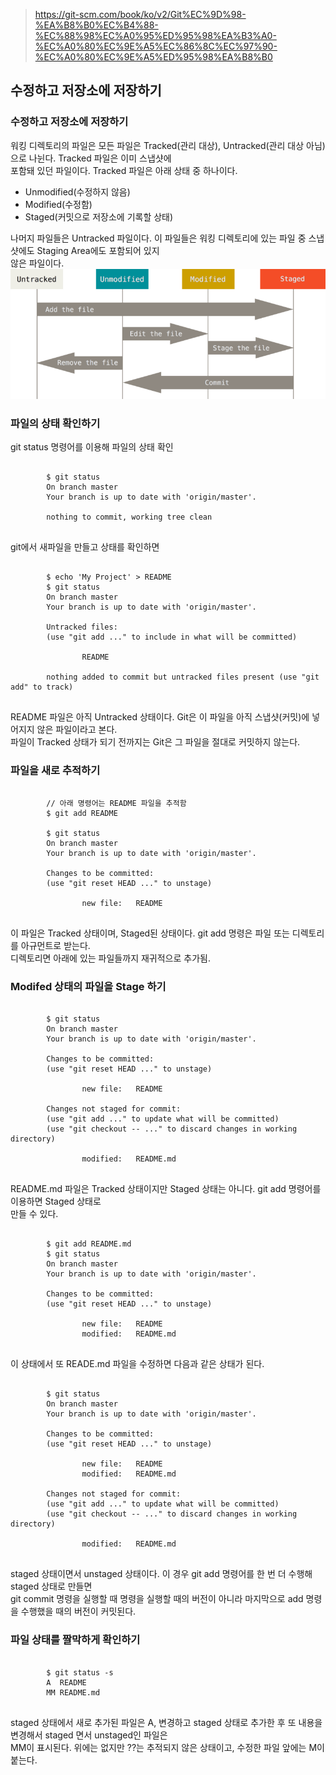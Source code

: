 > https://git-scm.com/book/ko/v2/Git%EC%9D%98-%EA%B8%B0%EC%B4%88-%EC%88%98%EC%A0%95%ED%95%98%EA%B3%A0-%EC%A0%80%EC%9E%A5%EC%86%8C%EC%97%90-%EC%A0%80%EC%9E%A5%ED%95%98%EA%B8%B0

## 수정하고 저장소에 저장하기
### 수정하고 저장소에 저장하기
워킹 디렉토리의 파일은 모든 파일은 Tracked(관리 대상), Untracked(관리 대상 아님)으로 나뉜다. Tracked 파일은 이미 스냅샷에 <br> 포함돼 있던 파일이다. Tracked 파일은 아래 상태 중 하나이다.
- Unmodified(수정하지 않음)
- Modified(수정함)
- Staged(커밋으로 저장소에 기록할 상태)

나머지 파일들은 Untracked 파일이다. 이 파일들은 워킹 디렉토리에 있는 파일 중 스냅샷에도 Staging Area에도 포함되어 있지 <br>않은 파일이다.<br>
![lifecycle](./pic/lifecycle.png)<br>

### 파일의 상태 확인하기
git status 명령어를 이용해 파일의 상태 확인
<pre>
    <code>
        $ git status
        On branch master
        Your branch is up to date with 'origin/master'.

        nothing to commit, working tree clean
    </code> 
</pre>

git에서 새파일을 만들고 상태를 확인하면
<pre>
    <code>
        $ echo 'My Project' > README
        $ git status
        On branch master
        Your branch is up to date with 'origin/master'.

        Untracked files:
        (use "git add <file>..." to include in what will be committed)

                README

        nothing added to commit but untracked files present (use "git add" to track)
    </code>
</pre>
README 파일은 아직 Untracked 상태이다. Git은 이 파일을 아직 스냅샷(커밋)에 넣어지지 않은 파일이라고 본다.<br> 파일이 Tracked 상태가 되기 전까지는 Git은 그 파일을 절대로 커밋하지 않는다. 

### 파일을 새로 추적하기
<pre>
    <code>
        // 아래 명령어는 README 파일을 추적함
        $ git add README

        $ git status
        On branch master
        Your branch is up to date with 'origin/master'.

        Changes to be committed:
        (use "git reset HEAD <file>..." to unstage)

                new file:   README
    </code>
</pre>
이 파일은 Tracked 상태이며, Staged된 상태이다. git add 명령은 파일 또는 디렉토리를 아규먼트로 받는다. <br> 디렉토리면 아래에 있는 파일들까지 재귀적으로 추가됨.

### Modifed 상태의 파일을 Stage 하기
<pre>
    <code>
        $ git status
        On branch master
        Your branch is up to date with 'origin/master'.

        Changes to be committed:
        (use "git reset HEAD <file>..." to unstage)

                new file:   README

        Changes not staged for commit:
        (use "git add <file>..." to update what will be committed)
        (use "git checkout -- <file>..." to discard changes in working directory)

                modified:   README.md
    </code>
</pre>
README.<span>md 파일은 Tracked 상태이지만 Staged 상태는 아니다. git add 명령어를 이용하면 Staged 상태로 <br> 만들 수 있다.
<pre>
    <code>
        $ git add README.md
        $ git status
        On branch master
        Your branch is up to date with 'origin/master'.

        Changes to be committed:
        (use "git reset HEAD <file>..." to unstage)

                new file:   README
                modified:   README.md
    </code>
</pre>
이 상태에서 또 READE<span>.md 파일을 수정하면 다음과 같은 상태가 된다.
<pre>
    <code>
        $ git status
        On branch master
        Your branch is up to date with 'origin/master'.

        Changes to be committed:
        (use "git reset HEAD <file>..." to unstage)

                new file:   README
                modified:   README.md

        Changes not staged for commit:
        (use "git add <file>..." to update what will be committed)
        (use "git checkout -- <file>..." to discard changes in working directory)

                modified:   README.md
    </code>
</pre>
staged 상태이면서 unstaged 상태이다. 이 경우 git add 명령어를 한 번 더 수행해 staged 상태로 만들면 <br> git commit 명령을 실행할 때 명령을 실행할 때의 버전이 아니라 마지막으로 add 명령을 수행했을 때의 버전이 커밋된다.

### 파일 상태를 짤막하게 확인하기
<pre>
    <code>
        $ git status -s
        A  README
        MM README.md
    </code>
</pre>
staged 상태에서 새로 추가된 파일은 A, 변경하고 staged 상태로 추가한 후 또 내용을 변경해서 staged 면서 unstaged인 파일은<br> MM이 표시된다. 위에는 없지만 ??는 추적되지 않은 상태이고, 수정한 파일 앞에는 M이 붙는다.
